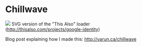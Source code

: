 # Chillwave
![](http://varun.ca/public/img/chillwave.gif)
SVG version of the "This Also" loader (http://thisalso.com/projects/google-identity)

Blog post explaining how I made this: http://varun.ca/chillwave
